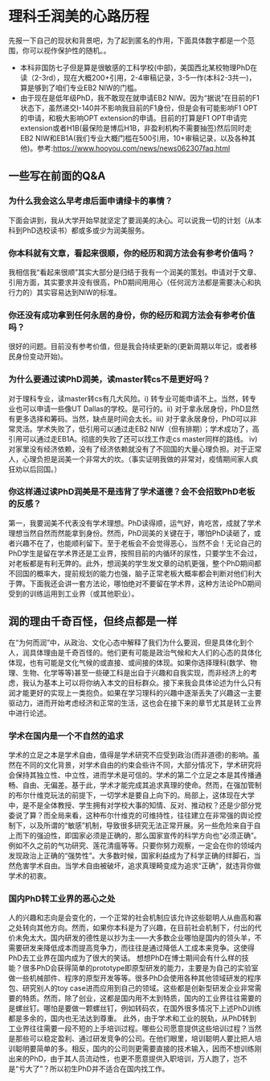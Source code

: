 # 理科壬润美的心路历程
先报一下自己的现状和背景吧，为了起到匿名的作用，下面具体数字都是一个范围，你可以视作保护性的随机。。
- 本科非国防七子但是算是很敏感的工科学校(中部)，美国西北某校物理PhD在读（2-3rd），现在大概200+引用，2-4审稿记录，3-5一作(本科2-3共一)，算是够到了咱们专业EB2 NIW的门槛。
- 由于现在是低年级PhD，我不敢现在就申请EB2 NIW。因为“据说”在目前的F1状态下，虽然递交I-140并不影响我目前的F1身份，但是会有可能影响F1 OPT的申请，和极大影响OPT extension的申请。目前的打算是F1 OPT申请完extension或者H1B(最保险是博后H1B，非盈利机构不需要抽签)然后同时走EB2 NIW和EB1A(我们专业大概门槛在500引用，10+审稿记录，以及各种其他)。参考:https://www.hooyou.com/news/news062307faq.html
## 一些写在前面的Q&A
### 为什么我会这么早考虑后面申请绿卡的事情？
下面会讲到，我从大学开始早就坚定了要润美的决心。可以说我一切的计划（从本科到PhD选校读书）都或多或少为润美服务。
### 你本科就有文章，看起来很顺，你的经历和润方法会有参考价值吗？
我相信我“看起来很顺”其实大部分是归结于我有一个润美的策划。申请对于文章、引用方面，其实要求并没有很高，PhD期间用用心（任何润方法都是需要决心和执行力的）其实容易达到NIW的标准。
### 你还没有成功拿到任何永居的身份，你的经历和润方法会有参考价值吗？
很好的问题。目前没有参考价值，但是我会持续更新的(更新周期以年记，或者移民身份变动开始)。
### 为什么要通过读PhD润美，读master转cs不是更好吗？
对于理科专业，读master转cs有几大风险。i) 转专业可能申请不上。当然，转专业也可以申请一些像UT Dallas的学校。是可行的。ii) 对于拿永居身份，PhD显然有更多选择和筹码。当然，缺点是时间会太长。iii) 对于拿永居身份，PhD可以非常灵活。学术失败了，低引用可以通过走EB2 NIW（但有排期）；学术成功了，高引用可以通过走EB1A。彻底的失败了还可以找工作走cs master同样的路线。 iv) 对家里没有经济依赖，没有了经济依赖就没有了不回国的大量心理负担。对于正常人，心理负担是润美一个非常大的坎。（事实证明我做的非常对，疫情期间家人疯狂劝以后回国。）
### 你这样通过读PhD润美是不是违背了学术道德？会不会招致PhD老板的反感？
第一，我要润美不代表没有学术理想。PhD读得顺，运气好，肯吃苦，成就了学术理想当然自然而然能拿到身份。然而，PhD润美的关键在于，哪怕PhD读砸了，或者兴趣不在了，也能顺利留下。至于老板会不会觉得恶心，当然不会！无论自己的PhD学生是留在学术界还是工业界，按照目前的内循环的尿性，只要学生不会过，对老板都是有利无弊的。此外，想润美的学生发文章的动机更强，整个PhD期间都不回国的概率大，提前规划的能力也强，脑子正常老板大概率都会判断对他们利大于弊。下面我还会讲一套方法论，哪怕绝对不要留在学术界，这种方法论PhD期间受到的训练运用到工业界（或其他职业）。

## 润的理由千奇百怪，但终点都是一样
在“为何而润”中，从政治、文化心态中解释了我们为什么要润，但是具体化到个人，润具体理由是千奇百怪的。他们更有可能是政治气候和大人们的心态的具体化体现，也有可能是文化气候的或直接、或间接的体现。如果你选择理科(数学、物理、生物、化学等等)甚至一些硬工科是出自于兴趣和自我实现，而非经济上的考虑，我认为基本上可以将你纳入本文的目标群众。接下来我会具体论述为什么只有润才能更好的实现上一类抱负。如果在学习理科的兴趣中逐渐丢失了兴趣这一主要驱动力，进而开始考虑经济和正常的生活，这也会在接下来的章节尤其是转工业界中进行论述。

### 学术在国内是一个不自然的追求
学术的立足之本是学术自由，值得是学术研究不应受到政治(而非道德)的影响。虽然在不同的文化背景，对学术自由的约束会些许不同，大部分情况下，学术研究将会保持其独立性、中立性，进而学术是可信的。学术的第二个立足之本是其传播通畅、自由、无偏差。基于此，学术才能完成其追求真理的使命。然而，在强加管制的布尔什维克玩法的前提下，一切学术是要自上向下的。局部上，这体现在大学中，是不是全体教授、学生拥有对学校大事的知情、反对、推动权？还是少部分党委说了算？而全局来看，这种布尔什维克的可维持性，往往建立在非常强的舆论控制下，以及所谓的“敏感”机制，导致很多研究无法正常开展。另一些危险来自于自上而下的强迫性，即国家必须是正确的，那么国家宣传的科学方向也“必须正确”。例如不久之前的气功研究、莲花清瘟等等。只要你努力观察，一定会在你的领域内发现政治上正确的“强势性”。大多数时候，国家利益成为了科学正确的绊脚石，当然危害学术自由。当学术自由被破坏，追求真理畸变成为追求“正确”，就违背你做学术的初衷。

### 国内PhD转工业界的恶心之处
人的兴趣和志向是会变化的，一个正常的社会机制应该允许这些聪明人从曲高和寡之处转向其他方向。然而，如果你本科是为了兴趣，在目前社会机制下，付出的代价未免太大。国内研发的德性是以抄为主——大多数企业哪怕是国内的领头羊，不需要研发来降低成本而提高竞争力，而往往是通过降低人工成本来竞争。这使得PhD去工业界在国内成为了很大的笑话。
想想PhD在博士期间会有什么样的技能？很多PhD会获得简单的prototype即原型研发的能力，主要是为自己的实验室做一些机械部件、程序的原型开发等等。很多PhD会使用各种其他领域研发的程序包、研究别人的toy case进而应用到自己的领域。这些都是创新型研发企业非常需要的特质。然而，除了创业，这都是国内用不太到特质，国内的工业界往往需要的是螺丝钉。哪怕是要做一颗螺丝钉，例如转码农，在国外很多情况下上述PhD训练都是多余的，国内也无法达到尊重。
此外，由于学术和工业的脱轨，从PhD转到工业界往往需要一段不短的上手培训过程。哪些公司愿意提供这些培训过程？当然是那些可以稳定盈利、通过研发竞争的公司。在他们眼里，培训聪明人要比把人培训聪明要简单的多。相反，国内的公司则更需要直接的技术输入，因而不想训练刚出来的PhD，由于其人员流动性，也更不愿意提供入职培训，万人跑了，岂不是“亏大了”？所以初生PhD并不适合在国内找工作。
